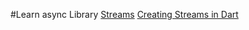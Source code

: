 #Learn async Library
[Streams](https://www.dartlang.org/tutorials/language/streams)
[Creating Streams in Dart](https://www.dartlang.org/articles/libraries/creating-streams)
